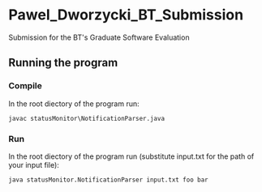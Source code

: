 # Pawel_Dworzycki_BT_Submission
Submission for the BT's Graduate Software Evaluation

## Running the program
### Compile
In the root diectory of the program run:
```
javac statusMonitor\NotificationParser.java
```
### Run
In the root diectory of the program run (substitute input.txt for the path of your input file):
```
java statusMonitor.NotificationParser input.txt foo bar
```
